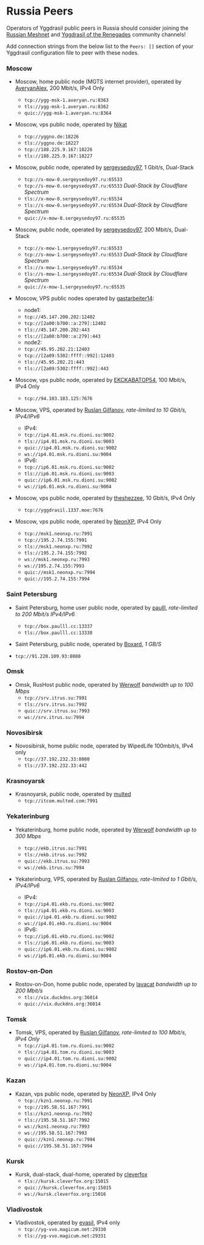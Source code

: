 # Russia Peers

Operators of Yggdrasil public peers in Russia should consider joining the [Russian Meshnet](https://github.com/russian-meshnet/meshnet-chat-agenda/blob/master/README.md#чаты-и-мосты-в-разных-сетях) and [Yggdrasil of the Renegades](https://github.com/DomesticMoth/shiny-octo-computing-machine) community channels!

Add connection strings from the below list to the `Peers: []` section of your Yggdrasil configuration file to peer with these nodes.

### Moscow

* Moscow, home public node (MGTS internet provider), operated by [AveryanAlex](https://t.me/averyanalex), 200 Mbit/s, IPv4 Only
  * `tcp://ygg-msk-1.averyan.ru:8363`
  * `tls://ygg-msk-1.averyan.ru:8362`
  * `quic://ygg-msk-1.averyan.ru:8364`

* Moscow, vps public node, operated by [Nikat](https://t.me/nikat_meh)
  * `tcp://yggno.de:18226`
  * `tls://yggno.de:18227`
  * `tcp://188.225.9.167:18226`
  * `tls://188.225.9.167:18227`

* Moscow, public node, operated by [sergeysedoy97](https://t.me/sergeysedoy97), 1 Gbit/s, Dual-Stack
  * `tcp://x-mow-0.sergeysedoy97.ru:65533`
  * `tcp://s-mow-0.sergeysedoy97.ru:65533` *Dual-Stack by Cloudflare Spectrum*
  * `tls://x-mow-0.sergeysedoy97.ru:65534`
  * `tls://s-mow-0.sergeysedoy97.ru:65534` *Dual-Stack by Cloudflare Spectrum*
  * `quic://x-mow-0.sergeysedoy97.ru:65535`

* Moscow, public node, operated by [sergeysedoy97](https://t.me/sergeysedoy97), 200 Mbit/s, Dual-Stack
  * `tcp://x-mow-1.sergeysedoy97.ru:65533`
  * `tcp://s-mow-1.sergeysedoy97.ru:65533` *Dual-Stack by Cloudflare Spectrum*
  * `tls://x-mow-1.sergeysedoy97.ru:65534`
  * `tls://s-mow-1.sergeysedoy97.ru:65534` *Dual-Stack by Cloudflare Spectrum*
  * `quic://x-mow-1.sergeysedoy97.ru:65535`

* Моscow, VPS public nodes operated by [gastarbeiter14](https://t.me/gastarbeiter14):
  * node1:
  * `tcp://45.147.200.202:12402`
  * `tcp://[2a00:b700::a:279]:12402`
  * `tls://45.147.200.202:443`
  * `tls://[2a00:b700::a:279]:443`
  * node2:
  * `tcp://45.95.202.21:12403`
  * `tcp://[2a09:5302:ffff::992]:12403`
  * `tls://45.95.202.21:443`
  * `tls://[2a09:5302:ffff::992]:443`

* Moscow, vps public node, operated by [EKCKABATOP54](androposhtar1029@gmail.com), 100 Mbit/s, IPv4 Only
  * `tcp://94.103.183.125:7676`

* Moscow, VPS, operated by [Ruslan Gilfanov](https://01.msk.ru.dioni.su/yggdrasil.html), *rate-limited to 10 Gbit/s, IPv4/IPv6*
  * IPv4:
  * `tcp://ip4.01.msk.ru.dioni.su:9002`
  * `tls://ip4.01.msk.ru.dioni.su:9003`
  * `quic://ip4.01.msk.ru.dioni.su:9002`
  * `ws://ip4.01.msk.ru.dioni.su:9004`
  * IPv6:
  * `tcp://ip6.01.msk.ru.dioni.su:9002`
  * `tls://ip6.01.msk.ru.dioni.su:9003`
  * `quic://ip6.01.msk.ru.dioni.su:9002`
  * `ws://ip6.01.msk.ru.dioni.su:9004`

* Moscow, vps public node, operated by [theshezzee](mailto:thewizard3424@gmail.com), 10 Gbit/s, IPv4 Only
  * `tcp://yggdrasil.1337.moe:7676`

* Moscow, vps public node, operated by [NeonXP](mailto:i@neonxp.ru), IPv4 Only
  * `tcp://msk1.neonxp.ru:7991`
  * `tcp://195.2.74.155:7991`
  * `tls://msk1.neonxp.ru:7992`
  * `tls://195.2.74.155:7992`
  * `ws://msk1.neonxp.ru:7993`
  * `ws://195.2.74.155:7993`
  * `quic://msk1.neonxp.ru:7994`
  * `quic://195.2.74.155:7994`

### Saint Petersburg

* Saint Petersburg, home user public node, operated by [paulll](https://paulll.cc), *rate-limited to 200 Mbit/s IPv4/IPv6*
  * `tcp://box.paulll.cc:13337`
  * `tls://box.paulll.cc:13338`

 * Saint Petersburg, public node, operated by [Boxard](https://github.com/Boxard), *1 GB/S*
  * `tcp://91.220.109.93:8080`

### Omsk

* Omsk, RusHost public node, operated by [Werwolf](https://t.me/Werwolf2517) *bandwidth up to 100 Mbps*
  * `tcp://srv.itrus.su:7991`
  * `tls://srv.itrus.su:7992`
  * `quic://srv.itrus.su:7993`
  * `ws://srv.itrus.su:7994`

### Novosibirsk

* Novosibirsk, home public node, operated by WipedLife 100mbit/s, IPv4 only
  * `tcp://37.192.232.33:8080`
  * `tls://37.192.232.33:442`

### Krasnoyarsk

* Krasnoyarsk, public node, operated by [multed](https://multed.com/about)
  * `tcp://itcom.multed.com:7991`

### Yekaterinburg

* Yekaterinburg, home public node, operated by [Werwolf](https://t.me/Werwolf2517) *bandwidth up to 300 Mbps*
  * `tcp://ekb.itrus.su:7991`
  * `tls://ekb.itrus.su:7992`
  * `quic://ekb.itrus.su:7993`
  * `ws://ekb.itrus.su:7994`

* Yekaterinburg, VPS, operated by [Ruslan Gilfanov](https://01.ekb.ru.dioni.su/yggdrasil.html), *rate-limited to 1 Gbit/s, IPv4/IPv6*
  * IPv4:
  * `tcp://ip4.01.ekb.ru.dioni.su:9002`
  * `tls://ip4.01.ekb.ru.dioni.su:9003`
  * `quic://ip4.01.ekb.ru.dioni.su:9002`
  * `ws://ip4.01.ekb.ru.dioni.su:9004`
  * IPv6:
  * `tcp://ip6.01.ekb.ru.dioni.su:9002`
  * `tls://ip6.01.ekb.ru.dioni.su:9003`
  * `quic://ip6.01.ekb.ru.dioni.su:9002`
  * `ws://ip6.01.ekb.ru.dioni.su:9004`

### Rostov-on-Don

* Rostov-on-Don, home public node, operated by [lavacat](lavacat@fedora.email) *bandwidth up to 200 Mbit/s*
  * `tls://vix.duckdns.org:36014`
  * `quic://vix.duckdns.org:36014`

### Tomsk

* Tomsk, VPS, operated by [Ruslan Gilfanov](https://01.tom.ru.dioni.su/yggdrasil.html), *rate-limited to 100 Mbit/s, IPv4 Only*
  * `tcp://ip4.01.tom.ru.dioni.su:9002`
  * `tls://ip4.01.tom.ru.dioni.su:9003`
  * `quic://ip4.01.tom.ru.dioni.su:9002`
  * `ws://ip4.01.tom.ru.dioni.su:9004`

### Kazan

* Kazan, vps public node, operated by [NeonXP](mailto:i@neonxp.ru), IPv4 Only
  * `tcp://kzn1.neonxp.ru:7991`
  * `tcp://195.58.51.167:7991`
  * `tls://kzn1.neonxp.ru:7992`
  * `tls://195.58.51.167:7992`
  * `ws://kzn1.neonxp.ru:7993`
  * `ws://195.58.51.167:7993`
  * `quic://kzn1.neonxp.ru:7994`
  * `quic://195.58.51.167:7994`

### Kursk

* Kursk, dual-stack, dual-home, operated by [cleverfox](https://github.com/cleverfox/)
  * `tls://kursk.cleverfox.org:15015`
  * `quic://kursk.cleverfox.org:15015`
  * `ws://kursk.cleverfox.org:15016`

### Vladivostok

* Vladivostok, operated by [evasil](https://github.com/evasil/), IPv4 only
  * `tcp://yg-vvo.magicum.net:29330`
  * `tls://yg-vvo.magicum.net:29331`

